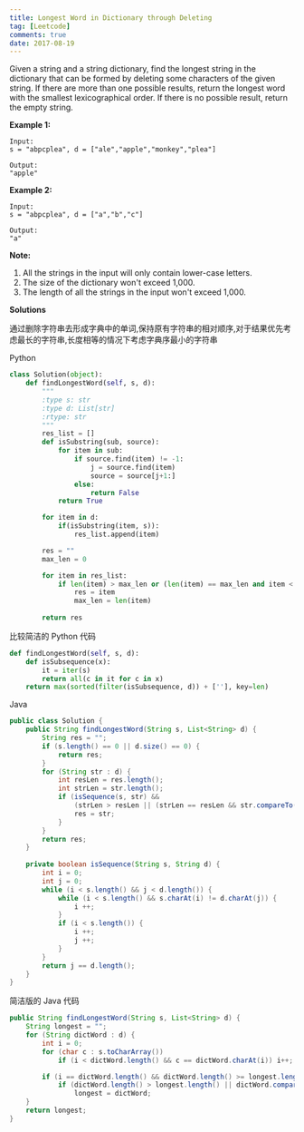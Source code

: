 ```yaml
---
title: Longest Word in Dictionary through Deleting
tag: [Leetcode]
comments: true
date: 2017-08-19
---
```




Given a string and a string dictionary, find the longest string in the dictionary that can be formed by deleting some characters of the given string. If there are more than one possible results, return the longest word with the smallest lexicographical order. If there is no possible result, return the empty string.

**Example 1:**

```
Input:
s = "abpcplea", d = ["ale","apple","monkey","plea"]

Output: 
"apple"
```

**Example 2:**

```
Input:
s = "abpcplea", d = ["a","b","c"]

Output: 
"a"
```

**Note:**

1. All the strings in the input will only contain lower-case letters.
2. The size of the dictionary won't exceed 1,000.
3. The length of all the strings in the input won't exceed 1,000.

**Solutions**

通过删除字符串去形成字典中的单词,保持原有字符串的相对顺序,对于结果优先考虑最长的字符串,长度相等的情况下考虑字典序最小的字符串

Python

```python
class Solution(object):
    def findLongestWord(self, s, d):
        """
        :type s: str
        :type d: List[str]
        :rtype: str
        """
        res_list = []
        def isSubstring(sub, source):
            for item in sub:
                if source.find(item) != -1:
                    j = source.find(item)
                    source = source[j+1:]
                else:
                    return False      
            return True

        for item in d:
            if(isSubstring(item, s)):
                res_list.append(item)

        res = ""
        max_len = 0

        for item in res_list:
            if len(item) > max_len or (len(item) == max_len and item < res):
                res = item
                max_len = len(item)
                
        return res        
```

比较简洁的 Python 代码

```python
def findLongestWord(self, s, d):
    def isSubsequence(x):
        it = iter(s)
        return all(c in it for c in x)
    return max(sorted(filter(isSubsequence, d)) + [''], key=len)
```

Java

```java
public class Solution {
    public String findLongestWord(String s, List<String> d) {
        String res = "";
        if (s.length() == 0 || d.size() == 0) {
            return res;
        }
        for (String str : d) {
            int resLen = res.length();
            int strLen = str.length();
            if (isSequence(s, str) &&
                (strLen > resLen || (strLen == resLen && str.compareTo(res) < 0))) {
                res = str;
            }
        }
        return res;
    }
    
    private boolean isSequence(String s, String d) {
        int i = 0;
        int j = 0;
        while (i < s.length() && j < d.length()) {
            while (i < s.length() && s.charAt(i) != d.charAt(j)) {
                i ++;
            }
            if (i < s.length()) {
                i ++;
                j ++;
            }
        }
        return j == d.length();
    }
}
```

简洁版的 Java 代码

```java
public String findLongestWord(String s, List<String> d) {
    String longest = "";
    for (String dictWord : d) {
        int i = 0;
        for (char c : s.toCharArray()) 
            if (i < dictWord.length() && c == dictWord.charAt(i)) i++;

        if (i == dictWord.length() && dictWord.length() >= longest.length()) 
            if (dictWord.length() > longest.length() || dictWord.compareTo(longest) < 0)
                longest = dictWord;
    }
    return longest;
}
```